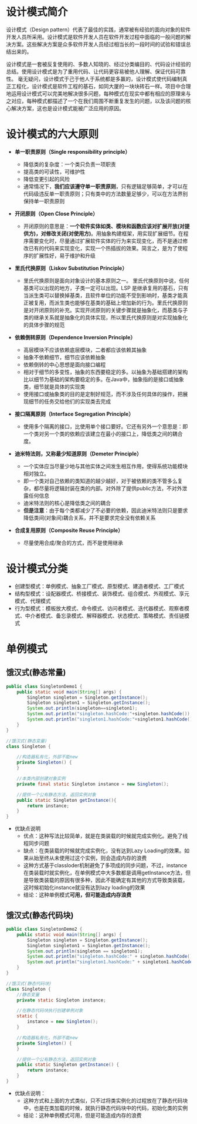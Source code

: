 # 设计模式简介

设计模式（Design pattern）代表了最佳的实践，通常被有经验的面向对象的软件开发人员所采用。设计模式是软件开发人员在软件开发过程中面临的一般问题的解决方案。这些解决方案是众多软件开发人员经过相当长的一段时间的试验和错误总结出来的。

设计模式是一套被反复使用的、多数人知晓的、经过分类编目的、代码设计经验的总结。使用设计模式是为了重用代码、让代码更容易被他人理解、保证代码可靠性。 毫无疑问，设计模式于己于他人于系统都是多赢的，设计模式使代码编制真正工程化，设计模式是软件工程的基石，如同大厦的一块块砖石一样。项目中合理地运用设计模式可以完美地解决很多问题，每种模式在现实中都有相应的原理来与之对应，每种模式都描述了一个在我们周围不断重复发生的问题，以及该问题的核心解决方案，这也是设计模式能被广泛应用的原因。

# 设计模式的六大原则

* **单一职责原则（Single responsibility principle）**
  * 降低类的复杂度：一个类只负责一项职责
  * 提高类的可读性，可维护性
  * 降低变更引起的风险
  * 通常情况下，**我们应该遵守单一职责原则**，只有逻辑足够简单，才可以在代码级违反单一职责原则；只有类中的方法数量足够少，可以在方法界别保持单一职责原则

* **开闭原则（Open Close Principle）**
  * 开闭原则的意思是：**一个软件实体如类、模块和函数应该对扩展开放(对提供方)，对修改关闭(对使用方)**。用抽象构建框架，用实现扩展细节。在程序需要变化时，尽量通过扩展软件实体的行为来实现变化，而不是通过修改已有的代码来实现变化，实现一个热插拔的效果。简言之，是为了使程序的扩展性好，易于维护和升级
* **里氏代换原则（Liskov Substitution Principle）**
  * 里氏代换原则是面向对象设计的基本原则之一。 里氏代换原则中说，任何基类可以出现的地方，子类一定可以出现。LSP 是继承复用的基石，只有当派生类可以替换掉基类，且软件单位的功能不受到影响时，基类才能真正被复用，而派生类也能够在基类的基础上增加新的行为。里氏代换原则是对开闭原则的补充。实现开闭原则的关键步骤就是抽象化，而基类与子类的继承关系就是抽象化的具体实现，所以里氏代换原则是对实现抽象化的具体步骤的规范
* **依赖倒转原则（Dependence Inversion Principle）**
  * 高层模块不应该依赖底层模块，二者都应该依赖其抽象
  * 抽象不依赖细节，细节应该依赖抽象
  * 依赖倒转的中心思想是面向接口编程
  * 相对于细节的多变性，抽象的东西要稳定的多。以抽象为基础搭建的架构比以细节为基础的架构要稳定的多。在Java中，抽象指的是接口或抽象类，细节就是具体的实现类
  * 使用接口或抽象类的目的是定制好规范，而不涉及任何具体的操作，把展现细节的任务交给他们的实现类去完成
* **接口隔离原则（Interface Segregation Principle）**
  * 使用多个隔离的接口，比使用单个接口要好。它还有另外一个意思是：即一个类对另一个类的依赖应该建立在最小的接口上，降低类之间的耦合度。
* **迪米特法则，又称最少知道原则（Demeter Principle）**
  * 一个实体应当尽量少地与其他实体之间发生相互作用，使得系统功能模块相对独立。
  * 即一个类对自己依赖的类知道的越少越好，对于被依赖的类不管多么复杂，都尽量将逻辑封装在类的内部。对外除了提供public方法，不对外泄露任何信息
  * 迪米特法则的核心是降低类之间的耦合
  * **但是注意**：由于每个类都减少了不必要的依赖，因此迪米特法则只是要求降低类间(对象间)耦合关系，并不是要求完全没有依赖关系
* **合成复用原则（Composite Reuse Principle）**
  * 尽量使用合成/聚合的方式，而不是使用继承

# 设计模式分类

* 创建型模式：单例模式、抽象工厂模式、原型模式、建造者模式、工厂模式
* 结构型模式：设配器模式、桥接模式、装饰模式、组合模式、外观模式、享元模式、代理模式
* 行为型模式：模板放大模式、命令模式、访问者模式、迭代器模式、观察者模式、中介者模式、备忘录模式、解释器模式、状态模式、策略模式、责任链模式

# 单例模式

## 饿汉式(静态常量)

```java
public class SingletonDemo1 {
    public static void main(String[] args) {
        Singleton singleton = Singleton.getInstance();
        Singleton singleton1 = Singleton.getInstance();
        System.out.println(singleton==singleton1);
        System.out.println("singleton.hashCode:"+singleton.hashCode());
        System.out.println("singleton1.hashCode:"+singleton1.hashCode());
    }
}

//饿汉式(静态变量)
class Singleton {

    //构造器私有化，外部不能new
    private Singleton() {
    }

    //本类内部创建对象实例
    private final static Singleton instance = new Singleton();

    //提供一个公有静态方法，返回实例对象
    public static Singleton getInstance(){
        return instance;
    }
}
```

* 优缺点说明
  * 优点：这种写法比较简单，就是在类装载的时候就完成实例化。避免了线程同步问题
  * 缺点：在类装载的时候就完成实例化，没有达到Lazy Loading的效果。如果从始至终从未使用过这个实例，则会造成内存的浪费
  * 这种方式基于classloder机制避免了多项成的同步问题，不过，instance在类装载时就实例化，在单例模式中大多数都是调用getInstance方法，但是导致类装载的原因有很多种，因此不能确定有其他的方式导致类装载，这时候初始化instance就没有达到lazy loading的效果
  * 结论：这种单例模式**可用，但可能造成内存浪费**

## 饿汉式(静态代码块)

```java
public class SingletonDemo2 {
    public static void main(String[] args) {
        Singleton singleton = Singleton.getInstance();
        Singleton singleton1 = Singleton.getInstance();
        System.out.println(singleton == singleton1);
        System.out.println("singleton.hashCode:" + singleton.hashCode());
        System.out.println("singleton1.hashCode:" + singleton1.hashCode());
    }
}

//饿汉式(静态代码块)
class Singleton {
    //静态变量
    private static Singleton instance;

    //在静态代码块执行创建单例对象
    static {
        instance = new Singleton();
    }

    //构造器私有化，外部不能new
    private Singleton() {
    }

    //提供一个公有静态方法，返回实例对象
    public static Singleton getInstance() {
        return instance;
    }
}
```

* 优缺点说明：
  * 这种方式和上面的方式类似，只不过将类实例化的过程放在了静态代码块中，也是在类加载的时候，就执行静态代码块中的代码，初始化类的实例
  * 结论：这种单例模式可用，但是可能造成内存的浪费


